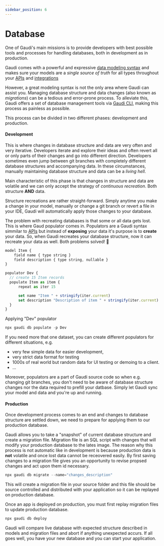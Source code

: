 ```yaml
---
sidebar_position: 6
---
```


# Database

One of Gaudi's main missions is to provide developers with best possible tools and processes for handling databases, both in development as in production.

Gaudi comes with a powerful and expressive [data modeling syntax](./models) and makes sure your models are a _single source of truth_ for all types throughout your [APIs](./apis) and [integrations](./integrations.md)

However, a great modeling syntax is not the only area where Gaudi can assist you. Managing database structure and data changes (also known as _migrations_) can be a tedious and error-prone process. To alleviate this, Gaudi offers a set of database management tools via [Gaudi CLI](../reference/cli.md), making this process as painless as possible.

This process can be divided in two different phases: development and production.

#### Development

This is where changes in database structure and data are very often and very iterative. Developers iterate and explore their ideas and often revert all or only parts of their changes and go into different direction. Developers sometimes even jump between git branches with completely different database structures and accompanying data. In these circumstances, manually maintaining database structure and data can be a _living hell_.

Main characteristic of this phase is that changes in structure and data are volatile and we can only accept the strategy of _continuous recreation_. Both structure **AND** data.

Structure recreations are rather straight-forward. Simply anytime you make a change in your model, manually or change a git branch or revert a file in your IDE, Gaudi will automatically apply those changes to your database.

The problem with recreating databases is that some or all data gets lost. This is where Gaud populator comes in. Populators are a Gaudi syntax simmilar to [APIs](./api) but instead of **exposing** your data it's purpose is to **create** your data. So, when Gaudi recreates your database structure, now it can recreate your data as well. Both problems solved! :tada:

```js
model Item {
    field name { type string }
    field description { type string, nullable }
}

populator Dev {
  // create 15 Item records
  populate Item as item {
      repeat as iter 15

      set name "Item " + stringify(iter.current)
      set description "Description of item " + stringify(iter.current)
  }
}
```

Applying "Dev" populator

```js
npx gaudi db populate -p Dev
```

If you need more that one dataset, you can create different populators for different situations, e.g.

- very few simple data for easier development,
- very strict data format for testing
- 1000s of real world but random data for UI testing or demoing to a client.
- ...

Moreover, populators are a part of Gaudi source code so when e.g. changing git branches, you don't need to be aware of database structure changes nor the data required to prefill your datbase. Simply let Gaudi sync your model and data and you're up and running.

#### Production

Once development process comes to an end and changes to database structure are settled down, we need to prepare for applying them to our production database.

Gaudi allows you to take a "snapshot" of current database structure and create a migration file. Migration file is an SQL script with changes that will modify your production database to the lates image. The reason why this process is not automatic like in development is because production data is **not** volatile and once lost data cannot be receovered easily. By first saving changes to a migration file gives you an opportunity to revise propsed changes and act upon them id necessary.

```js
npx gaudi db migrate --name="changes_description"
```

This will create a migration file in your source folder and this file should be source controlled and distributed with your application so it can be replayed on production database.

Once an app is deployed on production, you must first replay migration files to update production database.

```js
npx gaudi db deploy
```

Gaudi will compare live database with expected structure described in models and migration files and abort if anything unexpected accurs. If all goes well, you have your new database and you can start your application.
